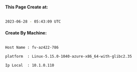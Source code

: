 
   
#### This Page Create at:

```bash

2023-06-28 - 05:43:09 UTC

```

#### Create By Machine:

```bash

Host Name : fv-az422-786

platform  : Linux-5.15.0-1040-azure-x86_64-with-glibc2.35

Ip Local  : 10.1.0.110

```

